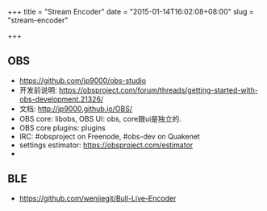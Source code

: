 +++
title = "Stream Encoder"
date = "2015-01-14T16:02:08+08:00"
slug = "stream-encoder"

+++

## OBS
* <https://github.com/jp9000/obs-studio>
* 开发前说明: <https://obsproject.com/forum/threads/getting-started-with-obs-development.21326/>
* 文档: <http://jp9000.github.io/OBS/>
* OBS core: libobs, OBS UI: obs, core跟ui是独立的.
* OBS core plugins: plugins
* IRC: #obsproject on Freenode, #obs-dev on Quakenet
* settings estimator: <https://obsproject.com/estimator>
* 


## BLE
* <https://github.com/wenjiegit/Bull-Live-Encoder>

